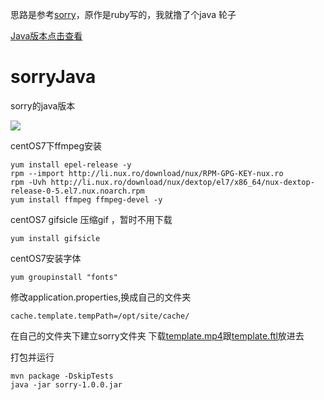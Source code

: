 思路是参考[sorry](https://github.com/xtyxtyx/sorry)，原作是ruby写的，我就撸了个java 轮子


[Java版本点击查看](http://txtxtx.com.cn/)

# sorryJava
sorry的java版本


![](http://ww1.sinaimg.cn/large/6efe8aa1ly1fphaxorc98j211i0nywku.jpg)

centOS7下ffmpeg安装

	yum install epel-release -y
	rpm --import http://li.nux.ro/download/nux/RPM-GPG-KEY-nux.ro
	rpm -Uvh http://li.nux.ro/download/nux/dextop/el7/x86_64/nux-dextop-release-0-5.el7.nux.noarch.rpm
    yum install ffmpeg ffmpeg-devel -y

centOS7 gifsicle 压缩gif ，暂时不用下载

    yum install gifsicle

centOS7安装字体

	yum groupinstall "fonts"
	
修改application.properties,换成自己的文件夹

	cache.template.tempPath=/opt/site/cache/

在自己的文件夹下建立sorry文件夹
下载[template.mp4](http://txtxtx.com.cn/sorry/template.mp4)跟[template.ftl](http://txtxtx.com.cn/sorry/template.ftl)放进去
	
	
打包并运行
	
	mvn package -DskipTests
	java -jar sorry-1.0.0.jar
	




